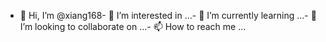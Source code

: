 - 👋 Hi, I’m @xiang168- 👀 I’m interested in ...- 🌱 I’m currently learning ...- 💞️ I’m looking to collaborate on ...- 📫 How to reach me ...<!---xiang168/xiang168 is a ✨ special ✨ repository because its `README.md` (this file) appears on your GitHub profile.You can click the Preview link to take a look at your changes.--->
